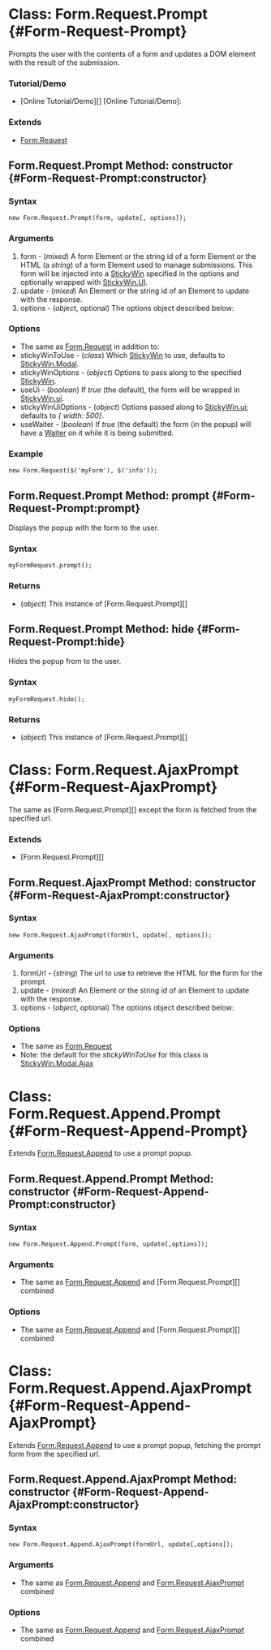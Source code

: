 Class: Form.Request.Prompt {#Form-Request-Prompt}
=======================================
Prompts the user with the contents of a form and updates a DOM element with the result of the submission.

### Tutorial/Demo

* [Online Tutorial/Demo][]
[Online Tutorial/Demo]:

### Extends

- [Form.Request][]

Form.Request.Prompt Method: constructor {#Form-Request-Prompt:constructor}
----------------------------------------------------------------

### Syntax

	new Form.Request.Prompt(form, update[, options]);

### Arguments

1. form - (*mixed*) A form Element or the string id of a form Element or the HTML (a *string*) of a form Element used to manage submissions. This form will be injected into a [StickyWin][] specified in the options and optionally wrapped with [StickyWin.UI].
2. update - (*mixed*) An Element or the string id of an Element to update with the response.
3. options - (*object*, optional) The options object described below:

### Options

* The same as [Form.Request][] in addition to:
* stickyWinToUse - (*class*) Which [StickyWin][] to use, defaults to [StickyWin.Modal][].
* stickyWinOptions - (*object*) Options to pass along to the specified [StickyWin][].
* useUi - (*boolean*) If *true* (the default), the form will be wrapped in [StickyWin.ui][].
* stickyWinUiOptions - (*object*) Options passed along to [StickyWin.ui][]; defaults to *{ width: 500}*.
* useWaiter - (*boolean*) If *true* (the default) the form (in the popup) will have a [Waiter][] on it while it is being submitted.

### Example

	new Form.Request($('myForm'), $('info'));

Form.Request.Prompt Method: prompt {#Form-Request-Prompt:prompt}
------------------------------------------------------

Displays the popup with the form to the user.

### Syntax

	myFormRequest.prompt();

### Returns

* (*object*) This instance of [Form.Request.Prompt][]

Form.Request.Prompt Method: hide {#Form-Request-Prompt:hide}
------------------------------------------------------

Hides the popup from to the user.

### Syntax

	myFormRequest.hide();

### Returns

* (*object*) This instance of [Form.Request.Prompt][]

Class: Form.Request.AjaxPrompt {#Form-Request-AjaxPrompt}
=================================================

The same as [Form.Request.Prompt][] except the form is fetched from the specified url.

### Extends

- [Form.Request.Prompt][]

Form.Request.AjaxPrompt Method: constructor {#Form-Request-AjaxPrompt:constructor}
--------------------------------------------------------------------------

### Syntax

	new Form.Request.AjaxPrompt(formUrl, update[, options]);

### Arguments

1. formUrl - (*string*) The url to use to retrieve the HTML for the form for the prompt.
2. update - (*mixed*) An Element or the string id of an Element to update with the response.
3. options - (*object*, optional) The options object described below:

### Options

* The same as [Form.Request][]
* Note: the default for the *stickyWinToUse* for this class is [StickyWin.Modal.Ajax][]



Class: Form.Request.Append.Prompt {#Form-Request-Append-Prompt}
=====================================================

Extends [Form.Request.Append][] to use a prompt popup.

Form.Request.Append.Prompt Method: constructor {#Form-Request-Append-Prompt:constructor}
------------------------------------------------------------------------------

### Syntax

	new Form.Request.Append.Prompt(form, update[,options]);

### Arguments

* The same as [Form.Request.Append][] and [Form.Request.Prompt][] combined

### Options

* The same as [Form.Request.Append][] and [Form.Request.Prompt][] combined

Class: Form.Request.Append.AjaxPrompt {#Form-Request-Append-AjaxPrompt}
=============================================================

Extends [Form.Request.Append][] to use a prompt popup, fetching the prompt form from the specified url.

Form.Request.Append.AjaxPrompt Method: constructor {#Form-Request-Append-AjaxPrompt:constructor}
--------------------------------------------------------------------------------------

### Syntax

	new Form.Request.Append.AjaxPrompt(formUrl, update[,options]);

### Arguments

* The same as [Form.Request.Append][] and [Form.Request.AjaxPrompt][] combined

### Options

* The same as [Form.Request.Append][] and [Form.Request.AjaxPrompt][] combined

[Form.Request.Append]: http://clientcide.com/docs/Forms/Form.Request.Append
[Form.Request.AjaxPrompt]: #Form.Request-AjaxPrompt
[StickyWin]: http://clientcide.com/docs/UI/StickyWin
[StickyWin.Modal]: http://clientcide.com/docs/UI/StickyWin.Modal
[StickyWin.UI]: http://clientcide.com/docs/UI/StickyWin.UI
[StickyWin.Modal.Ajax]: http://clientcide.com/docs/UI/StickyWin.Modal.Ajax
[Waiter]: http://clientcide.com/docs/UI/Waiter
[Form.Request]: http://mootools.net/docs/more/Forms/Form.Request
